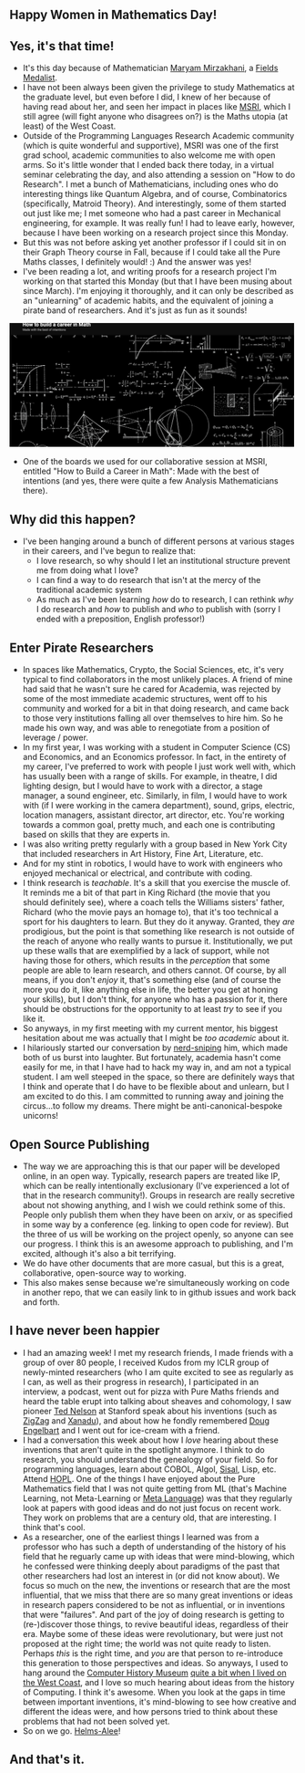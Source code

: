 ## Happy Women in Mathematics Day!

## Yes, it's that time!
- It's this day because of Mathematician [Maryam Mirzakhani](https://en.wikipedia.org/wiki/Maryam_Mirzakhani), a [Fields Medalist](https://en.wikipedia.org/wiki/Fields_Medal).
- I have not been always been given the privilege to study Mathematics at the graduate level, but even before I did, I knew of her because of having
read about her, and seen her impact in places like [MSRI](https://www.msri.org/web/cms), which I still agree (will fight anyone who disagrees on?) is the Maths utopia (at least) of the West Coast.
- Outside of the Programming Languages Research Academic community (which is quite wonderful and supportive), MSRI was one of the first grad school, 
academic communities to also welcome me with open arms. So it's little wonder that I ended back there today, in a virtual seminar celebrating the day,
and also attending a session on "How to do Research". I met a bunch of Mathematicians, including ones who do interesting things like Quantum Algebra,
and of course, Combinatorics (specifically, Matroid Theory). And interestingly, some of them started out just like me; I met someone who had a past career in Mechanical engineering,
for example. It was really fun! I had to leave early, however, because I have been working on a research project since this Monday.
- But this was not before asking yet another professor if I could sit in on their Graph Theory course in Fall, because if I could take all the Pure Maths
classes, I definitely would! :) And the answer was yes!
- I've been reading a lot, and writing proofs for a research project I'm working on that started this Monday (but that I have been musing about since March). I'm enjoying it thoroughly, and it can only be described as an "unlearning" of academic habits, and
the equivalent of joining a pirate band of researchers. And it's just as fun as it sounds! 

<img src="/images/algebraaa22/mathposter.png" width="500">

- One of the boards we used for our collaborative session at MSRI, entitled "How to Build a Career in Math": Made with the best of intentions (and yes, there were quite a few Analysis Mathematicians there).

## Why did this happen?
- I've been hanging around a bunch of different persons at various stages in their careers, and I've begun to realize that:
  - I love research, so why should I let an institutional structure prevent me from doing what I love?
  - I can find a way to do research that isn't at the mercy of the traditional academic system
  - As much as I've been learning *how* do to research, I can rethink *why* I do research and *how* to publish and *who* to publish with (sorry I ended with a preposition, English professor!)
  
## Enter Pirate Researchers
 - In spaces like Mathematics, Crypto, the Social Sciences, etc, it's very typical to find collaborators in the most unlikely places. A friend of mine
 had said that he wasn't sure he cared for Academia, was rejected by some of the most immediate academic structures, went off to his community and worked
 for a bit in that doing research, and came back to those very institutions falling all over themselves to hire him. So he made his own way, and was able to renegotiate
 from a position of leverage / power.
 - In my first year, I was working with a student in Computer Science (CS) and Economics, and an Economics professor. In fact,
 in the entirety of my career, I've preferred to work with people I just work well with, which has usually been with a range of skills. 
 For example, in theatre, I did lighting design, but I would have to work with a director, a stage manager, a sound engineer, etc. Similarly,
 in film, I would have to work with (if I were working in the camera department), sound, grips, electric, location managers, assistant director,
 art director, etc. You're working towards a common goal, pretty much, and each one is contributing based on skills that they are experts in.
 - I was also writing pretty regularly with a group based in New York City that included researchers in Art History, Fine Art, Literature, etc.
 - And for my stint in robotics, I would have to work with engineers who enjoyed mechanical or electrical, and contribute with coding.
 - I think research is *teachable*. It's a skill that you exercise the muscle of. It reminds me a bit of that part in King Richard (the movie that you
 should definitely see), where a coach tells the Williams sisters' father, Richard (who the movie pays an homage to), that it's too technical a sport for his daughters to learn. But they do 
 it anyway. Granted, they *are* prodigious, but the point is that something like research is not outside of the reach of anyone who really wants to
 pursue it. Institutionally, we put up these walls that are exemplified by a lack of support, while not having those for others, which results in the 
 *perception* that some people are able to learn research, and others cannot. Of course, by all means, if you don't *enjoy* it, that's something else
 (and of course the more you do it, like anything else in life, the better you get at honing your skills),
 but I don't think, for anyone who has a passion for it, there should be obstructions for the opportunity to at least *try* to see if you like it.
 - So anyways, in my first meeting with my current mentor, his biggest hesitation about me was actually that I might be *too academic* about it. 
 - I hilariously started our conversation by [nerd-sniping](https://en.wikipedia.org/wiki/Nerd_sniping) him, which made both of us burst into laughter. But fortunately,
 academia hasn't come easily for me, in that I have had to hack my way in, and am not a typical student. I am well steeped in the space, so there are
 definitely ways that I think and operate that I do have to be flexible about and unlearn, but I am excited to do this. I am committed to running away
 and joining the circus...to follow my dreams. There might be anti-canonical-bespoke unicorns!
 
## Open Source Publishing
- The way we are approaching this is that our paper will be developed online, in an open way. Typically, research papers are treated like IP, which can be
really intentionally exclusionary (I've experienced a lot of that in the research community!). Groups in research are really secretive about not showing
anything, and I wish we could rethink some of this.
People only publish them when they have been on arxiv, or as specified in some way by a conference (eg. linking to open code for review). But the three of us will be working on the project
openly, so anyone can see our progress. I think this is an awesome approach to publishing, and I'm excited, although it's also a bit terrifying.
- We do have other documents that are more casual, but this is a great, collaborative, open-source way to working.
- This also makes sense because we're simultaneously working on code in another repo, that we can easily link to in github issues and work back
and forth. 
 
## I have never been happier
 - I had an amazing week! I met my research friends, I made friends with a group of over 80 people, I received Kudos from my ICLR group of newly-minted
 researchers (who I am quite excited to see as regularly as I can, as well as their progress in research), I participated in an interview, a podcast,
 went out for pizza with Pure Maths friends and heard the table erupt into talking about sheaves and cohomology, I saw pioneer [Ted Nelson](https://www.fourmilab.ch/autofile/e5/?chapter=chapter2_64) at Stanford
 speak about his inventions (such as [ZigZag](https://en.wikipedia.org/wiki/ZigZag_(software)) and [Xanadu](https://en.wikipedia.org/wiki/Project_Xanadu)), and about how he fondly remembered [Doug Engelbart](https://en.wikipedia.org/wiki/Douglas_Engelbart)
 and I went out for ice-cream with a friend.
 - I had a conversation this week about how I *love* hearing about these inventions that aren't quite in the spotlight anymore. I think to do research,
 you should understand the genealogy of your field. So for programming languages, learn about COBOL, Algol, [Sisal](https://en.wikipedia.org/wiki/SISAL), Lisp, etc. Attend [HOPL](https://en.wikipedia.org/wiki/History_of_Programming_Languages_(conference)).
 One of the things I have enjoyed about the Pure Mathematics field that I was not quite getting from ML (that's Machine Learning, not Meta-Learning or [Meta Language](https://en.wikipedia.org/wiki/ML_(programming_language))) was that
 they regularly look at papers with good ideas and do not just focus on recent work. They work on problems that are a century old, that are interesting.
 I think that's cool.
 - As a researcher, one of the earliest things I learned was from a professor
 who has such a depth of understanding of the history of his field that he reguarly came up with ideas that were mind-blowing, which he confessed were
 thinking deeply about paradigms of the past that other researchers had lost an interest in (or did not know about). We focus so much on the new,
 the inventions or research that are the most influential, that we miss that there are so many great inventions or ideas in research papers considered
 to be not as influential, or in inventions that were "failures". And part of the joy of doing research is getting to (re-)discover those things, to revive
 beautiful ideas, regardless of their era. Maybe some of these ideas were revolutionary, but were just not proposed at the right time; the world was not quite ready to listen. Perhaps *this* is the 
 right time, and *you* are that person to re-introduce this generation to those perspectives and ideas. So anyways, I used to hang around the [Computer
 History Museum](https://en.wikipedia.org/wiki/Computer_History_Museum) [quite a bit when I lived on the West Coast](https://kammitama5.github.io/Thursday-May-18th/), and I love so much hearing about ideas from the history of Computing. I think it's awesome.
 When you look at the gaps in time between important inventions, it's mind-blowing to see how creative and different the ideas were, and how persons tried to think about these problems that had not been solved yet.
 - So on we go. [Helms-Alee](https://en.wikipedia.org/wiki/Lee_helm)!
 
## And that's it.
 
